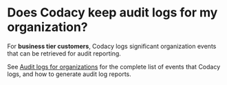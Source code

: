 # Does Codacy keep audit logs for my organization?

For **business tier customers**, Codacy logs significant organization events that can be retrieved for audit reporting.

See [Audit logs for organizations](../../organizations/audit-logs-for-organizations.md) for the complete list of events that Codacy logs, and how to generate audit log reports.
